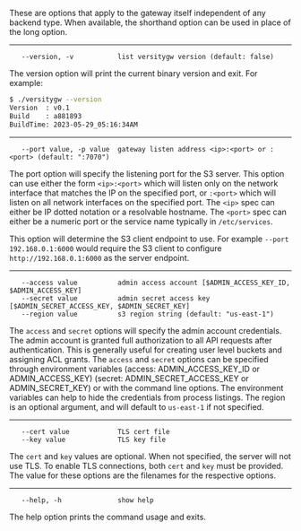 These are options that apply to the gateway itself independent of any backend type.  When available, the shorthand option can be used in place of the long option.
***
```
   --version, -v           list versitygw version (default: false)
```
The version option will print the current binary version and exit. For example:
```bash
$ ./versitygw --version
Version  : v0.1
Build    : a881893
BuildTime: 2023-05-29_05:16:34AM
```
***
```
   --port value, -p value  gateway listen address <ip>:<port> or :<port> (default: ":7070")
```
The port option will specify the listening port for the S3 server.  This option can use either the form `<ip>:<port>` which will listen only on the network interface that matches the IP on the specified port, or `:<port>` which will listen on all network interfaces on the specified port.  The `<ip>` spec can either be IP dotted notation or a resolvable hostname.  The `<port>` spec can either be a numeric port or the service name typically in `/etc/services`.

This option will determine the S3 client endpoint to use.  For example `--port 192.168.0.1:6000` would require the S3 client to configure `http://192.168.0.1:6000` as the server endpoint.
***
```
   --access value          admin access account [$ADMIN_ACCESS_KEY_ID, $ADMIN_ACCESS_KEY]
   --secret value          admin secret access key [$ADMIN_SECRET_ACCESS_KEY, $ADMIN_SECRET_KEY]
   --region value          s3 region string (default: "us-east-1")
```
The `access` and `secret` options will specify the admin account credentials. The admin account is granted full authorization to all API requests after authentication. This is generally useful for creating user level buckets and assigning ACL grants. The `access` and `secret` options can be specified through environment variables (access: ADMIN_ACCESS_KEY_ID or ADMIN_ACCESS_KEY) (secret: ADMIN_SECRET_ACCESS_KEY or ADMIN_SECRET_KEY) or with the command line options. The environment variables can help to hide the credentials from process listings. The region is an optional argument, and will default to `us-east-1` if not specified.
***
```
   --cert value            TLS cert file
   --key value             TLS key file
```
The `cert` and `key` values are optional. When not specified, the server will not use TLS. To enable TLS connections, both `cert` and `key` must be provided. The value for these options are the filenames for the respective options.
***
```
   --help, -h              show help
```
The help option prints the command usage and exits.